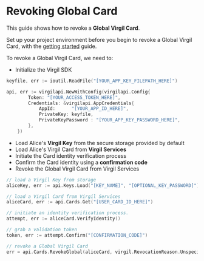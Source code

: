 # Revoking Global Card

This guide shows how to revoke a **Global Virgil Card**.

Set up your project environment before you begin to revoke a Global Virgil Card, with the [getting started](/docs/guides/configuration/client-configuration.md) guide.

To revoke a Global Virgil Card, we need to:

-  Initialize the Virgil SDK

```go
keyfile, err := ioutil.ReadFile("[YOUR_APP_KEY_FILEPATH_HERE]")

api, err := virgilapi.NewWithConfig(virgilapi.Config{
		Token: "[YOUR_ACCESS_TOKEN_HERE]",
		Credentials: &virgilapi.AppCredentials{
			AppId:      "[YOUR_APP_ID_HERE]",
			PrivateKey: keyfile,
			PrivateKeyPassword : "[YOUR_APP_KEY_PASSWORD_HERE]",
		},
	})
```

- Load Alice's **Virgil Key** from the secure storage provided by default
- Load Alice's Virgil Card from **Virgil Services**
- Initiate the Card identity verification process
- Confirm the Card identity using a **confirmation code**
- Revoke the Global Virgil Card from Virgil Services

```go
// load a Virgil Key from storage
aliceKey, err := api.Keys.Load("[KEY_NAME]", "[OPTIONAL_KEY_PASSWORD]")

// load a Virgil Card from Virgil Services
aliceCard, err := api.Cards.Get("[USER_CARD_ID_HERE]")

// initiate an identity verification process.
attempt, err := aliceCard.VerifyIdentity()

// grab a validation token
token, err := attempt.Confirm("[CONFIRMATION_CODE]")

// revoke a Global Virgil Card
err = api.Cards.RevokeGlobal(aliceCard, virgil.RevocationReason.Unspecified, aliceKey, token)
```
